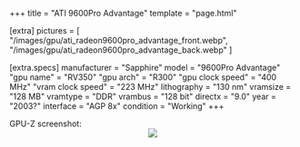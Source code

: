 +++
title     = "ATI 9600Pro Advantage"
template  = "page.html"

[extra]
pictures  = [
  "/images/gpu/ati_radeon9600pro_advantage_front.webp",
  "/images/gpu/ati_radeon9600pro_advantage_back.webp"
]

  [extra.specs]
  manufacturer        = "Sapphire"
  model               = "9600Pro Advantage"
  "gpu name"          = "RV350"
  "gpu arch"          = "R300"
  "gpu clock speed"   = "400 MHz"
  "vram clock speed"  = "223 MHz"
  lithography         = "130 nm"
  vramsize            = "128 MB"
  vramtype            = "DDR"
  vrambus             = "128 bit"
  directx             = "9.0"
  year                = "2003?"
  interface           = "AGP 8x"
  condition           = "Working"
+++

<div class="block">GPU-Z screenshot:</div>

<center>
  <img src="/images/gpu/ati_radeon9600pro_advantage_gpuz.gif" />
</center>